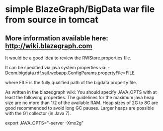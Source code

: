 # simple BlazeGraph/BigData war file from source in tomcat

## More information available here: http://wiki.blazegraph.com

It would be a good idea to review the RWStore.properties file.

It can be specified via java system properties via:
-Dcom.bigdata.rdf.sail.webapp.ConfigParams.propertyFile=FILE

where FILE is the fully qualified path of the bigdata property file.

As written in the blazedgraph wiki:
You should specify JAVA_OPTS with at least the following properties. The guidelines for the maximum java heap size are no more than 1/2 of the available RAM. Heap sizes of 2G to 8G are good recommended to avoid long GC pauses. Larger heaps are possible with the G1 collector (in Java 7).

export JAVA_OPTS="-server -Xmx2g"
